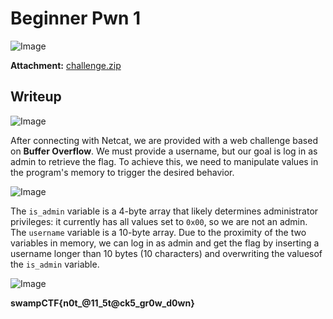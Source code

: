 # Beginner Pwn 1
![Image](https://github.com/user-attachments/assets/c6bc469b-ab96-44dc-83f2-d4328cbaffd7)

**Attachment:** [challenge.zip](https://github.com/user-attachments/files/19528592/challenge.zip)

## Writeup

![Image](https://github.com/user-attachments/assets/c4412262-699a-414f-9d09-f55fe469d428)

After connecting with Netcat, we are provided with a web challenge based on **Buffer Overflow**.
We must provide a username, but our goal is log in as admin to retrieve the flag. To achieve this, we need to manipulate values in the program's memory to trigger the desired behavior.

![Image](https://github.com/user-attachments/assets/6dc25bfe-77ea-463a-b296-ddba34907f8c)

The `is_admin` variable is a 4-byte array that likely determines administrator privileges: it currently has all values ​​set to `0x00`, so we are not an admin.
The `username` variable is a 10-byte array. Due to the proximity of the two variables in memory, we can log in as admin and get the flag by inserting a username longer than 10 bytes (10 characters) and overwriting the values ​​of the `is_admin` variable.

![Image](https://github.com/user-attachments/assets/f9f2e8c3-4ec2-4605-8f46-125595ead651)

**swampCTF{n0t_@11_5t@ck5_gr0w_d0wn}**
